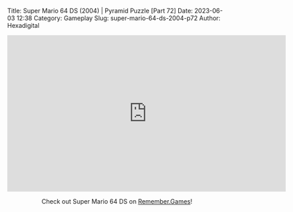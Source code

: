 Title: Super Mario 64 DS (2004) | Pyramid Puzzle [Part 72]
Date: 2023-06-03 12:38
Category: Gameplay
Slug: super-mario-64-ds-2004-p72
Author: Hexadigital

<center><iframe src="https://www.youtube.com/embed/IZCGJjNy8qs?feature=oembed" allow="accelerometer; autoplay; encrypted-media; gyroscope; picture-in-picture" width="640" height="360" frameborder="0"></iframe>

Check out Super Mario 64 DS on [Remember.Games](https://remember.games/game/2250/super-mario-64-ds/)!</center>